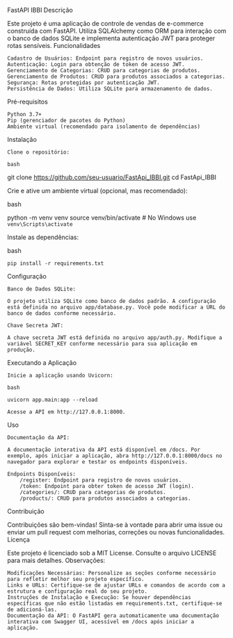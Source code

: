 FastAPI IBBI
Descrição

Este projeto é uma aplicação de controle de vendas de e-commerce construída com FastAPI. Utiliza SQLAlchemy como ORM para interação com o banco de dados SQLite e implementa autenticação JWT para proteger rotas sensíveis.
Funcionalidades

    Cadastro de Usuários: Endpoint para registro de novos usuários.
    Autenticação: Login para obtenção de token de acesso JWT.
    Gerenciamento de Categorias: CRUD para categorias de produtos.
    Gerenciamento de Produtos: CRUD para produtos associados a categorias.
    Segurança: Rotas protegidas por autenticação JWT.
    Persistência de Dados: Utiliza SQLite para armazenamento de dados.

Pré-requisitos

    Python 3.7+
    Pip (gerenciador de pacotes do Python)
    Ambiente virtual (recomendado para isolamento de dependências)

Instalação

    Clone o repositório:

    bash

git clone https://github.com/seu-usuario/FastApi_IBBI.git
cd FastApi_IBBI

Crie e ative um ambiente virtual (opcional, mas recomendado):

bash

python -m venv venv
source venv/bin/activate   # No Windows use `venv\Scripts\activate`

Instale as dependências:

bash

    pip install -r requirements.txt

Configuração

    Banco de Dados SQLite:

    O projeto utiliza SQLite como banco de dados padrão. A configuração está definida no arquivo app/database.py. Você pode modificar a URL do banco de dados conforme necessário.

    Chave Secreta JWT:

    A chave secreta JWT está definida no arquivo app/auth.py. Modifique a variável SECRET_KEY conforme necessário para sua aplicação em produção.

Executando a Aplicação

    Inicie a aplicação usando Uvicorn:

    bash

    uvicorn app.main:app --reload

    Acesse a API em http://127.0.0.1:8000.

Uso

    Documentação da API:

    A documentação interativa da API está disponível em /docs. Por exemplo, após iniciar a aplicação, abra http://127.0.0.1:8000/docs no navegador para explorar e testar os endpoints disponíveis.

    Endpoints Disponíveis:
        /register: Endpoint para registro de novos usuários.
        /token: Endpoint para obter token de acesso JWT (login).
        /categories/: CRUD para categorias de produtos.
        /products/: CRUD para produtos associados a categorias.

Contribuição

Contribuições são bem-vindas! Sinta-se à vontade para abrir uma issue ou enviar um pull request com melhorias, correções ou novas funcionalidades.
Licença

Este projeto é licenciado sob a MIT License. Consulte o arquivo LICENSE para mais detalhes.
Observações:

    Modificações Necessárias: Personalize as seções conforme necessário para refletir melhor seu projeto específico.
    Links e URLs: Certifique-se de ajustar URLs e comandos de acordo com a estrutura e configuração real do seu projeto.
    Instruções de Instalação e Execução: Se houver dependências específicas que não estão listadas em requirements.txt, certifique-se de adicioná-las.
    Documentação da API: O FastAPI gera automaticamente uma documentação interativa com Swagger UI, acessível em /docs após iniciar a aplicação.